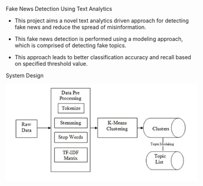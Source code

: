 Fake News Detection Using Text Analytics

* This project aims a novel text analytics driven approach for detecting fake news and reduce the spread of misinformation.

* This fake news detection is performed using a modeling approach, which is comprised of detecting fake topics.

* This approach leads to better classification accuracy and recall based on specified threshold value.

System Design

![alt text](/img/Projectdesign.jpg)